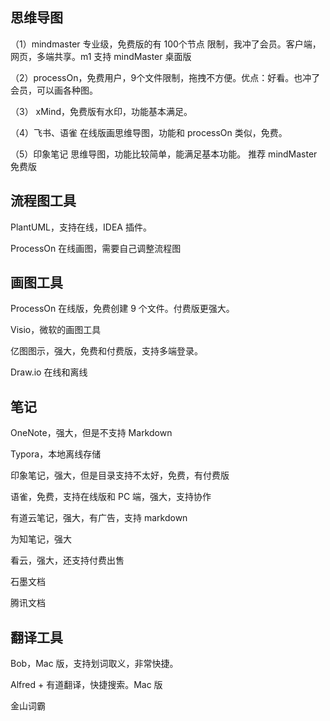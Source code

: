 ## 思维导图

（1）mindmaster 专业级，免费版的有 100个节点 限制，我冲了会员。客户端，网页，多端共享。m1 支持 mindMaster 桌面版 

（2）processOn，免费用户，9个文件限制，拖拽不方便。优点：好看。也冲了会员，可以画各种图。

（3） xMind，免费版有水印，功能基本满足。 

（4）飞书、语雀 在线版画思维导图，功能和 processOn 类似，免费。 

（5）印象笔记 思维导图，功能比较简单，能满足基本功能。 推荐 mindMaster 免费版

## 流程图工具

PlantUML，支持在线，IDEA 插件。

ProcessOn 在线画图，需要自己调整流程图

## 画图工具

ProcessOn 在线版，免费创建 9 个文件。付费版更强大。

Visio，微软的画图工具

亿图图示，强大，免费和付费版，支持多端登录。

Draw.io 在线和离线

## 笔记

OneNote，强大，但是不支持 Markdown

Typora，本地离线存储

印象笔记，强大，但是目录支持不太好，免费，有付费版

语雀，免费，支持在线版和 PC 端，强大，支持协作

有道云笔记，强大，有广告，支持 markdown

为知笔记，强大

看云，强大，还支持付费出售

石墨文档

腾讯文档

## 翻译工具

Bob，Mac 版，支持划词取义，非常快捷。

Alfred + 有道翻译，快捷搜索。Mac 版

金山词霸


